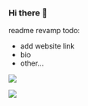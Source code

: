 ### Hi there 👋

readme revamp todo:
- add website link
- bio
- other...

![](https://komarev.com/ghpvc/?username=zaeyyd)

[![](https://github-readme-stats.vercel.app/api?username=zaeyyd)](https://github.com/anuraghazra/github-readme-stats)


<!--
**zaeyyd/zaeyyd** is a ✨ _special_ ✨ repository because its `README.md` (this file) appears on your GitHub profile.

Here are some ideas to get you started:

- 🔭 I’m currently working on ...
- 🌱 I’m currently learning ...
- 👯 I’m looking to collaborate on ...
- 🤔 I’m looking for help with ...
- 💬 Ask me about ...
- 📫 How to reach me: ...
- 😄 Pronouns: ...
- ⚡ Fun fact: ...
-->
